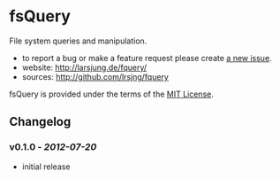 # fsQuery

File system queries and manipulation.

* to report a bug or make a feature request please create [a new issue](http://github.com/lrsjng/fquery/issues/new).
* website: <http://larsjung.de/fquery/>
* sources: <http://github.com/lrsjng/fquery>

fsQuery is provided under the terms of the [MIT License](http://github.com/lrsjng/fquery/blob/develop/LICENSE.md).


## Changelog

### v0.1.0 - *2012-07-20*

* initial release

